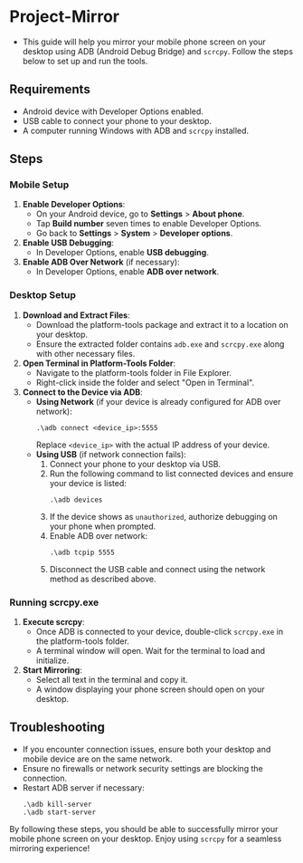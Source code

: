 
# Project-Mirror

- This guide will help you mirror your mobile phone screen on your desktop using ADB (Android Debug Bridge) and <code>scrcpy</code>. Follow the steps below to set up and run the tools.</p>

## Requirements
<ul>
    <li>Android device with Developer Options enabled.</li>
    <li>USB cable to connect your phone to your desktop.</li>
    <li>A computer running Windows with ADB and <code>scrcpy</code> installed.</li>
</ul>

## Steps

### Mobile Setup
<ol>
    <li>
        <strong>Enable Developer Options</strong>:
        <ul>
            <li>On your Android device, go to <strong>Settings</strong> > <strong>About phone</strong>.</li>
            <li>Tap <strong>Build number</strong> seven times to enable Developer Options.</li>
            <li>Go back to <strong>Settings</strong> > <strong>System</strong> > <strong>Developer options</strong>.</li>
        </ul>
    </li>
    <li>
        <strong>Enable USB Debugging</strong>:
        <ul>
            <li>In Developer Options, enable <strong>USB debugging</strong>.</li>
        </ul>
    </li>
    <li>
        <strong>Enable ADB Over Network</strong> (if necessary):
        <ul>
            <li>In Developer Options, enable <strong>ADB over network</strong>.</li>
        </ul>
    </li>
</ol>

### Desktop Setup
<ol>
    <li>
        <strong>Download and Extract Files</strong>:
        <ul>
            <li>Download the platform-tools package and extract it to a location on your desktop.</li>
            <li>Ensure the extracted folder contains <code>adb.exe</code> and <code>scrcpy.exe</code> along with other necessary files.</li>
        </ul>
    </li>
    <li>
        <strong>Open Terminal in Platform-Tools Folder</strong>:
        <ul>
            <li>Navigate to the platform-tools folder in File Explorer.</li>
            <li>Right-click inside the folder and select "Open in Terminal".</li>
        </ul>
    </li>
    <li>
        <strong>Connect to the Device via ADB</strong>:
        <ul>
            <li>
                <strong>Using Network</strong> (if your device is already configured for ADB over network):
                <pre><code>.\adb connect &lt;device_ip&gt;:5555</code></pre>
                Replace <code>&lt;device_ip&gt;</code> with the actual IP address of your device.
            </li>
            <li>
                <strong>Using USB</strong> (if network connection fails):
                <ol>
                    <li>Connect your phone to your desktop via USB.</li>
                    <li>Run the following command to list connected devices and ensure your device is listed:
                        <pre><code>.\adb devices</code></pre>
                    </li>
                    <li>If the device shows as <code>unauthorized</code>, authorize debugging on your phone when prompted.</li>
                    <li>Enable ADB over network:
                        <pre><code>.\adb tcpip 5555</code></pre>
                    </li>
                    <li>Disconnect the USB cable and connect using the network method as described above.</li>
                </ol>
            </li>
        </ul>
    </li>
</ol>

### Running scrcpy.exe
<ol>
    <li>
        <strong>Execute scrcpy</strong>:
        <ul>
            <li>Once ADB is connected to your device, double-click <code>scrcpy.exe</code> in the platform-tools folder.</li>
            <li>A terminal window will open. Wait for the terminal to load and initialize.</li>
        </ul>
    </li>
    <li>
        <strong>Start Mirroring</strong>:
        <ul>
            <li>Select all text in the terminal and copy it.</li>
            <li>A window displaying your phone screen should open on your desktop.</li>
        </ul>
    </li>
</ol>

## Troubleshooting
<ul>
    <li>If you encounter connection issues, ensure both your desktop and mobile device are on the same network.</li>
    <li>Ensure no firewalls or network security settings are blocking the connection.</li>
    <li>Restart ADB server if necessary:
        <pre><code>.\adb kill-server
.\adb start-server</code></pre>
    </li>
</ul>

<p> By following these steps, you should be able to successfully mirror your mobile phone screen on your desktop. Enjoy using <code>scrcpy</code> for a seamless mirroring experience!</p>

